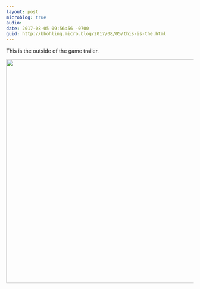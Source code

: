 ```yaml
---
layout: post
microblog: true
audio: 
date: 2017-08-05 09:56:56 -0700
guid: http://bbohling.micro.blog/2017/08/05/this-is-the.html
---
```

This is the outside of the game trailer.

<img src="http://bbohling.micro.blog/uploads/2017/2af1090470.jpg" width="600" height="600" style="height: auto" />
